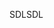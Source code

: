 <span data-ttu-id="984c5-101">SDL</span><span class="sxs-lookup"><span data-stu-id="984c5-101">SDL</span></span>